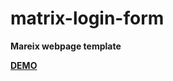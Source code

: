 # matrix-login-form

**Mareix webpage template**

[**DEMO**](https://eshanchathuranga.github.io/matrix-login-form/)
